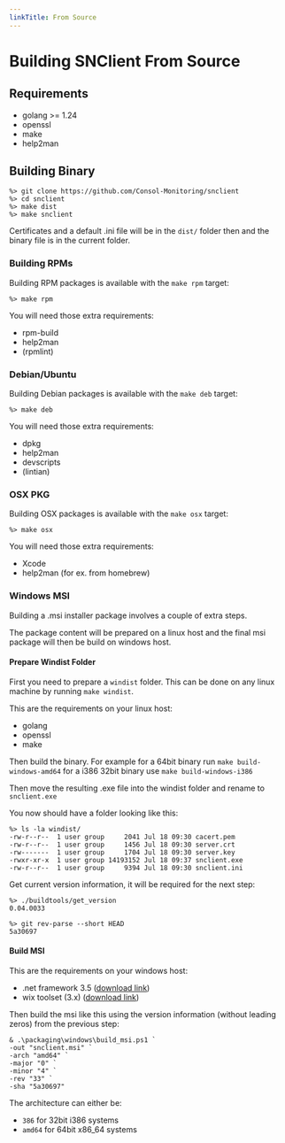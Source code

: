 ```yaml
---
linkTitle: From Source
---
```


# Building SNClient From Source

## Requirements

- golang >= 1.24
- openssl
- make
- help2man

## Building Binary

    %> git clone https://github.com/Consol-Monitoring/snclient
    %> cd snclient
    %> make dist
    %> make snclient

Certificates and a default .ini file will be in the `dist/` folder then and the
binary file is in the current folder.

### Building RPMs

Building RPM packages is available with the `make rpm` target:

    %> make rpm

You will need those extra requirements:

- rpm-build
- help2man
- (rpmlint)

### Debian/Ubuntu

Building Debian packages is available with the `make deb` target:

    %> make deb

You will need those extra requirements:

- dpkg
- help2man
- devscripts
- (lintian)

### OSX PKG

Building OSX packages is available with the `make osx` target:

    %> make osx

You will need those extra requirements:

- Xcode
- help2man (for ex. from homebrew)

### Windows MSI

Building a .msi installer package involves a couple of extra steps.

The package content will be prepared on a linux host and the final
msi package will then be build on windows host.

#### Prepare Windist Folder

First you need to prepare a `windist` folder. This can be done on any
linux machine by running `make windist`.

This are the requirements on your linux host:

- golang
- openssl
- make

Then build the binary. For example for a 64bit binary run `make build-windows-amd64`
for a i386 32bit binary use `make build-windows-i386`

Then move the resulting .exe file into the windist folder and rename to `snclient.exe`

You now should have a folder looking like this:

    %> ls -la windist/
    -rw-r--r--  1 user group     2041 Jul 18 09:30 cacert.pem
    -rw-r--r--  1 user group     1456 Jul 18 09:30 server.crt
    -rw-------  1 user group     1704 Jul 18 09:30 server.key
    -rwxr-xr-x  1 user group 14193152 Jul 18 09:37 snclient.exe
    -rw-r--r--  1 user group     9394 Jul 18 09:30 snclient.ini

Get current version information, it will be required for the next step:

    %> ./buildtools/get_version
    0.04.0033

    %> git rev-parse --short HEAD
    5a30697

#### Build MSI

This are the requirements on your windows host:

- .net framework 3.5 ([download link](https://download.microsoft.com/download/0/6/1/061F001C-8752-4600-A198-53214C69B51F/dotnetfx35setup.exe))
- wix toolset (3.x) ([download link](https://github.com/wixtoolset/wix3/releases/download/wix3141rtm/wix314.exe))

Then build the msi like this using the version information (without leading zeros) from the previous step:

    & .\packaging\windows\build_msi.ps1 `
    -out "snclient.msi" `
    -arch "amd64" `
    -major "0" `
    -minor "4" `
    -rev "33" `
    -sha "5a30697"

The architecture can either be:

- `386` for 32bit i386 systems
- `amd64` for 64bit x86_64 systems
